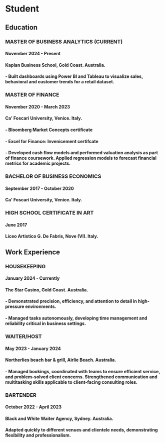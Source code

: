 # Student

## Education

### MASTER OF BUSINESS ANALYTICS (CURRENT)
#### November 2024 - Present
#### Kaplan Business School, Gold Coast. Australia.
#### - Built dashboards using Power BI and Tableau to visualize sales, behavioral and customer trends for a retail dataset.

### MASTER OF FINANCE
#### November 2020 - March 2023
#### Ca' Foscari University, Venice. Italy.
#### - Bloomberg Market Concepts certificate
#### - Excel for Finance: Invenicement certifcate
#### - Developed cash flow models and performed valuation analysis as part of finance coursework. Applied regression models to forecast financial metrics for academic projects.

### BACHELOR OF BUSINESS ECONOMICS
#### September 2017 - October 2020
#### Ca' Foscari University, Venice. Italy.

### HIGH SCHOOL CERTIFICATE IN ART
#### June 2017
#### Liceo Artistico G. De Fabris, Nove (VI). Italy.


## Work Experience

### HOUSEKEEPING
#### January 2024 - Currently
#### The Star Casino, Gold Coast. Australia.
#### - Demonstrated precision, efficiency, and attention to detail in high-pressure environments.
#### - Managed tasks autonomously, developing time management and reliability critical in business settings.


### WAITER/HOST
#### May 2023 - January 2024
#### Northerlies beach bar & grill, Airlie Beach. Australia.
#### - Managed bookings, coordinated with teams to ensure efficient service, and problem-solved client concerns. Strengthened communication and multitasking skills applicable to client-facing consulting roles.


### BARTENDER
#### October 2022 - April 2023
#### Black and White Waiter Agency, Sydney. Australia.
#### Adapted quickly to different venues and clientele needs, demonstrating flexibility and professionalism.





